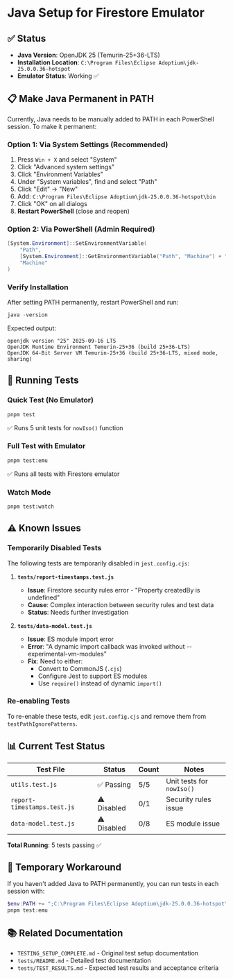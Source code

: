 # Java Setup for Firestore Emulator

## ✅ Status

- **Java Version**: OpenJDK 25 (Temurin-25+36-LTS)
- **Installation Location**: `C:\Program Files\Eclipse Adoptium\jdk-25.0.0.36-hotspot`
- **Emulator Status**: Working ✅

## 📋 Make Java Permanent in PATH

Currently, Java needs to be manually added to PATH in each PowerShell session. To make it permanent:

### Option 1: Via System Settings (Recommended)

1. Press `Win + X` and select "System"
2. Click "Advanced system settings"
3. Click "Environment Variables"
4. Under "System variables", find and select "Path"
5. Click "Edit" → "New"
6. Add: `C:\Program Files\Eclipse Adoptium\jdk-25.0.0.36-hotspot\bin`
7. Click "OK" on all dialogs
8. **Restart PowerShell** (close and reopen)

### Option 2: Via PowerShell (Admin Required)

```powershell
[System.Environment]::SetEnvironmentVariable(
    "Path",
    [System.Environment]::GetEnvironmentVariable("Path", "Machine") + ";C:\Program Files\Eclipse Adoptium\jdk-25.0.0.36-hotspot\bin",
    "Machine"
)
```

### Verify Installation

After setting PATH permanently, restart PowerShell and run:

```powershell
java -version
```

Expected output:
```
openjdk version "25" 2025-09-16 LTS
OpenJDK Runtime Environment Temurin-25+36 (build 25+36-LTS)
OpenJDK 64-Bit Server VM Temurin-25+36 (build 25+36-LTS, mixed mode, sharing)
```

## 🧪 Running Tests

### Quick Test (No Emulator)
```bash
pnpm test
```
✅ Runs 5 unit tests for `nowIso()` function

### Full Test with Emulator
```bash
pnpm test:emu
```
✅ Runs all tests with Firestore emulator

### Watch Mode
```bash
pnpm test:watch
```

## ⚠️ Known Issues

### Temporarily Disabled Tests

The following tests are temporarily disabled in `jest.config.cjs`:

1. **`tests/report-timestamps.test.js`**
   - **Issue**: Firestore security rules error - "Property createdBy is undefined"
   - **Cause**: Complex interaction between security rules and test data
   - **Status**: Needs further investigation

2. **`tests/data-model.test.js`**
   - **Issue**: ES module import error
   - **Error**: "A dynamic import callback was invoked without --experimental-vm-modules"
   - **Fix**: Need to either:
     - Convert to CommonJS (`.cjs`)
     - Configure Jest to support ES modules
     - Use `require()` instead of dynamic `import()`

### Re-enabling Tests

To re-enable these tests, edit `jest.config.cjs` and remove them from `testPathIgnorePatterns`.

## 📊 Current Test Status

| Test File | Status | Count | Notes |
|-----------|--------|-------|-------|
| `utils.test.js` | ✅ Passing | 5/5 | Unit tests for `nowIso()` |
| `report-timestamps.test.js` | ⚠️ Disabled | 0/1 | Security rules issue |
| `data-model.test.js` | ⚠️ Disabled | 0/8 | ES module issue |

**Total Running**: 5 tests passing ✅

## 🔧 Temporary Workaround

If you haven't added Java to PATH permanently, you can run tests in each session with:

```powershell
$env:PATH += ";C:\Program Files\Eclipse Adoptium\jdk-25.0.0.36-hotspot\bin"
pnpm test:emu
```

## 📚 Related Documentation

- `TESTING_SETUP_COMPLETE.md` - Original test setup documentation
- `tests/README.md` - Detailed test documentation
- `tests/TEST_RESULTS.md` - Expected test results and acceptance criteria


